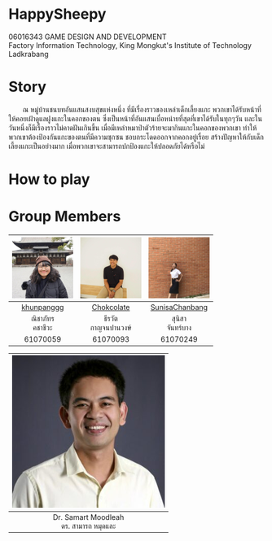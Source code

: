 # HappySheepy
06016343 GAME DESIGN AND DEVELOPMENT
<br>Factory Information Technology, King Mongkut's Institute of Technology Ladkrabang

# Story
&emsp;&emsp;ณ หมู่บ้านชนบทอันแสนสงบสุขแห่งหนึ่ง ที่มีเรื่องราวของเหล่าเด็กเลี้ยงแกะ พวกเขาได้รับหน้าที่ให้คอยเฝ้าดูแลฝูงแกะในคอกของตน ซึ่งเป็นหน้าที่อันแสนเบื่อหน่ายที่สุดที่เขาได้รับในทุกๆวัน และในวันหนึ่งก็มีเรื่องราวไม่คาดฝันเกินขึ้น เมื่อมีเหล่าหมาป่าตัวร้ายจะมากินแกะในคอกของพวกเขา ทำให้พวกเขาต้องป้องกันแกะของตนที่มีความซุกซน ชอบกระโดดออกจากคอกอยู่เรื่อย สร้างปัญหาให้กับเด็กเลี้ยงแกะเป็นอย่างมาก เมื่อพวกเขาจะสามารถปกป้องแกะให้ปลอดภัยได้หรือไม่

# How to play


# Group Members
|<img src="etc/member_1.png" width="120px" height="120px">|<img src="etc/member_2.jpg" width="120px" height="120px">|<img src="etc/member_3.jpg" width="120px" height="120px">|
|:---:|:---:|:---:|
|[khunpanggg](https://github.com/khunpanggg)|[Chokcolate](https://github.com/Chokcolate)|[SunisaChanbang](https://github.com/SunisaChanbang)|
|ณิชาภัทร<br>คชาชีวะ|ธีรวัต<br>กาญจนปานวงษ์|สุนิสา<br>จันทร์บาง|
|61070059|61070093|61070249|

<table>
<thead>
<tr>
<th align="center"><img src="etc/professor_1.jpg" alt="" style="max-width:100%;"></a></th>
</tr>
</thead>
<tbody>
<tr>
<td align="center"> Dr. Samart Moodleah <br>ดร. สามารถ หมุดและ</td>
</tr>
</tbody>
</table>
